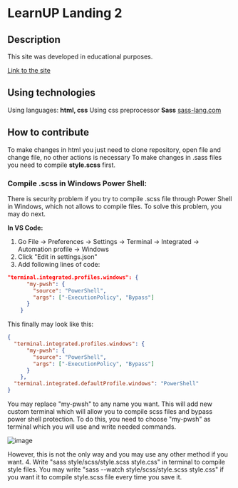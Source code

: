 # LearnUP Landing 2

## Description

This site was developed in educational purposes.

[Link to the site](https://amazing-joliot-e15ecf.netlify.app/)

## Using technologies

Using languages: **html, css**
Using css preprocessor **Sass** [sass-lang.com](https://sass-lang.com/)

## How to contribute

To make changes in html you just need to clone repository, open file and change file, no other actions is necessary
To make changes in .sass files you need to compile **style.scss** first. 

### Compile .scss in Windows Power Shell:
There is security problem if you try to compile .scss file through Power Shell in Windows, which not allows to compile files.
To solve this problem, you may do next.

**In VS Code:**
1. Go File -> Preferences -> Settings -> Terminal -> Integrated -> Automation profile -> Windows
2. Click "Edit in settings.json"
3. Add following lines of code:
  ```json
  "terminal.integrated.profiles.windows": {
        "my-pwsh": {
          "source": "PowerShell",
          "args": ["-ExecutionPolicy", "Bypass"]
        }
      }
  ```
This finally may look like this:
  ```json
  {
    "terminal.integrated.profiles.windows": {
        "my-pwsh": {
          "source": "PowerShell",
          "args": ["-ExecutionPolicy", "Bypass"]
        }
      },
    "terminal.integrated.defaultProfile.windows": "PowerShell"
  }
  ```
  You may replace "my-pwsh" to any name you want.
  This will add new custom terminal which will allow you to compile scss files and bypass power shell protection. To do this, you need to choose "my-pwsh" as terminal which you will use and write needed commands.
  
  ![image](https://user-images.githubusercontent.com/88938784/153714558-f7161181-1c38-4bb3-9764-21cac834cc33.png)

  However, this is not the only way and you may use any other method if you want.
  4. Write "sass style/scss/style.scss style.css" in terminal to compile style files. You may write "sass --watch style/scss/style.scss style.css" if you want it to compile style.scss file every time you save it.
